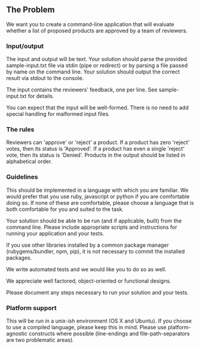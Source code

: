 ## The Problem

We want you to create a command-line application that will evaluate whether a
list of proposed products are approved by a team of reviewers.

### Input/output

The input and output will be text. Your solution should parse the provided
sample-input.txt file via stdin (pipe or redirect) or by parsing a file passed
by name on the command line. Your solution should output the correct result via
stdout to the console.

The input contains the reviewers' feedback, one per line. See sample-input.txt
for details.

You can expect that the input will be well-formed. There is no need to add
special handling for malformed input files.

### The rules

Reviewers can 'approve' or 'reject' a product. If a product has zero 'reject'
votes, then its status is 'Approved'. If a product has even a single 'reject'
vote, then its status is 'Denied'. Products in the output should be listed in
alphabetical order.

### Guidelines

This should be implemented in a language with which you are familiar. We would
prefer that you use ruby, javascript or python if you are comfortable doing so.
If none of these are comfortable, please choose a language that is both
comfortable for you and suited to the task.

Your solution should be able to be run (and if applicable, built) from the
command line. Please include appropriate scripts and instructions for
running your application and your tests.

If you use other libraries installed by a common package manager
(rubygems/bundler, npm, pip), it is not necessary to commit the installed
packages.

We write automated tests and we would like you to do so as well.

We appreciate well factored, object-oriented or functional designs.

Please document any steps necessary to run your solution and your tests.

### Platform support

This will be run in a unix-ish environment (OS X and Ubuntu). If you choose to
use a compiled language, please keep this in mind. Please use platform-agnostic
constructs where possible (line-endings and file-path-separators are two
problematic areas).
